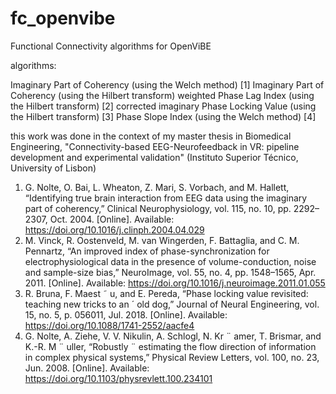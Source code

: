 # fc_openvibe
Functional Connectivity algorithms for OpenViBE

algorithms: 

Imaginary Part of Coherency (using the Welch method) [1]
Imaginary Part of Coherency (using the Hilbert transform) 
weighted Phase Lag Index (using the Hilbert transform) [2]
corrected imaginary Phase Locking Value (using the Hilbert transform) [3]
Phase Slope Index (using the Welch method) [4]

this work was done in the context of my master thesis in Biomedical Engineering, "Connectivity-based EEG-Neurofeedback in VR: pipeline development and experimental validation" (Instituto Superior Técnico, University of Lisbon)

1. G. Nolte, O. Bai, L. Wheaton, Z. Mari, S. Vorbach, and M. Hallett, “Identifying true brain interaction
from EEG data using the imaginary part of coherency,” Clinical Neurophysiology, vol. 115, no. 10,
pp. 2292–2307, Oct. 2004. [Online]. Available: https://doi.org/10.1016/j.clinph.2004.04.029
2. M. Vinck, R. Oostenveld, M. van Wingerden, F. Battaglia, and C. M. Pennartz, “An improved index
of phase-synchronization for electrophysiological data in the presence of volume-conduction, noise
and sample-size bias,” NeuroImage, vol. 55, no. 4, pp. 1548–1565, Apr. 2011. [Online]. Available:
https://doi.org/10.1016/j.neuroimage.2011.01.055
3. R. Bruna, F. Maest ˜ u, and E. Pereda, “Phase locking value revisited: teaching new tricks to an ´
old dog,” Journal of Neural Engineering, vol. 15, no. 5, p. 056011, Jul. 2018. [Online]. Available:
https://doi.org/10.1088/1741-2552/aacfe4
4. G. Nolte, A. Ziehe, V. V. Nikulin, A. Schlogl, N. Kr ¨ amer, T. Brismar, and K.-R. M ¨ uller, “Robustly ¨
estimating the flow direction of information in complex physical systems,” Physical Review Letters,
vol. 100, no. 23, Jun. 2008. [Online]. Available: https://doi.org/10.1103/physrevlett.100.234101
